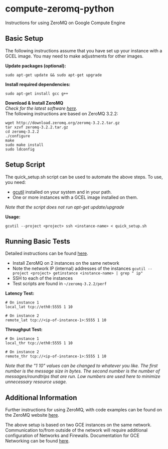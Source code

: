 compute-zeromq-python
=====================

Instructions for using ZeroMQ on Google Compute Engine

Basic Setup
-----------

The following instructions assume that you have set up your instance
with a GCEL image.  You may need to make adjustments for other images.

**Update packages (optional):**  

    sudo apt-get update && sudo apt-get upgrade

**Install required dependencies:**

    sudo apt-get install gcc g++

**Download & Install ZeroMQ**  
*Check for the latest software
[here](http://www.zeromq.org/intro:get-the-software).*  
The following instructions are based on ZeroMQ 3.2.2:

    wget http://download.zeromq.org/zeromq-3.2.2.tar.gz
    tar xzvf zeromq-3.2.2.tar.gz
    cd zeromq-3.2.2
    ./configure
    make
    sudo make install
    sudo ldconfig

Setup Script
------------

The quick_setup.sh script can be used to automate the above steps.
To use, you need:
* [gcutil](https://developers.google.com/compute/docs/gcutil/) installed
  on your system and in your path.
* One or more instances with a GCEL image installed on them.

*Note that the script does not run apt-get update/upgrade*

**Usage:**

    gcutil --project <project> ssh <instance-name> < quick_setup.sh

Running Basic Tests
-------------------

Detailed instructions can be found
[here](http://www.zeromq.org/results:perf-howto).

* Install ZeroMQ on 2 instances on the same network
* Note the network IP (internal) addresses of the instances
  `gcutil --project <project> getinstance <instance-name> | grep " ip"`
* SSH to each of the instances
* Test scripts are found in `~/zeromq-3.2.2/perf`

**Latency Test:**  

    # On instance 1
    local_lat tcp://eth0:5555 1 10
    
    # On instance 2
    remote_lat tcp://<ip-of-instance-1>:5555 1 10

**Throughput Test:**  

    # On instance 1
    local_thr tcp://eth0:5555 1 10

    # On instance 2
    remote_thr tcp://<ip-of-instance-1>:5555 1 10

*Note that the "1 10" values can be changed to whatever you like.
The first number is the message size in bytes.  The second number is
the number of messages/roundtrips that are run.  Low numbers are used
here to minimize unnecessary resource usage.*

Additional Information
----------------------

Further instructions for using ZeroMQ, with code examples can be found
on the ZeroMQ website [here](http://www.zeromq.org/intro:read-the-manual).

The above setup is based on two GCE instances on the same network.
Communication to/from outside of the network will require additional
configuration of Networks and Firewalls. Documentation for GCE Networking
can be found [here](https://developers.google.com/compute/docs/networking).
